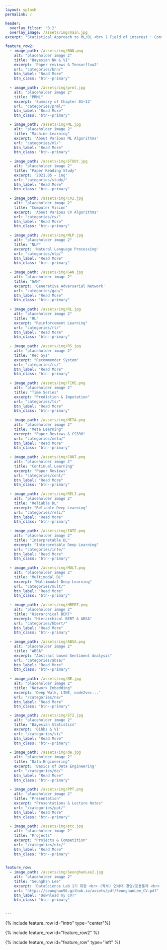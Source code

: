 ```yaml
---
layout: splash
permalink: /

header:
  overlay_filter: "0.2"
  overlay_image: /assets/img/main.jpg
excerpt: "Statistical Approach to ML/DL <br> ( Field of interest : Continual Learning & Meta Learning )"

feature_row2:
  - image_path: /assets/img/BNN.png
    alt: "placeholder image 2"
    title: "Bayesian NN & VI"
    excerpt: 'Paper reviews & Tensorflow2'
    url: "categories/bnn/"
    btn_label: "Read More"
    btn_class: "btn--primary"
    
  - image_path: /assets/img/prml.jpg
    alt: "placeholder image 2"
    title: "PRML"
    excerpt: 'Summary of Chapter 01~12'
    url: "categories/prml/"
    btn_label: "Read More"
    btn_class: "btn--primary"

  - image_path: /assets/img/ML.jpg  
    alt: "placeholder image 2"
    title: "Machine Learning"
    excerpt: 'About Various ML Algorithms'
    url: "categories/ml/"
    btn_label: "Read More"
    btn_class: "btn--primary"
    
  - image_path: /assets/img/STUDY.jpg  
    alt: "placeholder image 2"
    title: "Paper Reading Study"
    excerpt: '2021.05 ~ ing'
    url: "categories/study/"
    btn_label: "Read More"
    btn_class: "btn--primary"
    
  - image_path: /assets/img/CV2.jpg
    alt: "placeholder image 2"
    title: "Computer Vision"
    excerpt: 'About Various CV Algorithms'
    url: "categories/cv/"
    btn_label: "Read More"
    btn_class: "btn--primary"
    
  - image_path: /assets/img/NLP.jpg
    alt: "placeholder image 2"
    title: "NLP"
    excerpt: 'Natural Language Processing'
    url: "categories/nlp/"
    btn_label: "Read More"
    btn_class: "btn--primary"
  
  - image_path: /assets/img/GAN.jpg
    alt: "placeholder image 2"
    title: "GAN"
    excerpt: 'Generative Adversarial Network'
    url: "categories/gan/"
    btn_label: "Read More"
    btn_class: "btn--primary"
    
  - image_path: /assets/img/RL.jpg
    alt: "placeholder image 2"
    title: "RL"
    excerpt: "Reinforcement Learning"
    url: "categories/rl/"
    btn_label: "Read More"
    btn_class: "btn--primary"
  
  - image_path: /assets/img/RS.jpg
    alt: "placeholder image 2"
    title: "Rec Sys"
    excerpt: "Recommender System"
    url: "categories/rs/"
    btn_label: "Read More"
    btn_class: "btn--primary"
    
  - image_path: /assets/img/TIME.png
    alt: "placeholder image 2"
    title: "Time Series"
    excerpt: "Prediction & Imputation"
    url: "categories/ts/"
    btn_label: "Read More"
    btn_class: "btn--primary"
    
  - image_path: /assets/img/META.png
    alt: "placeholder image 2"
    title: "Meta Learning"
    excerpt: "Paper Reviews & CS330"
    url: "categories/meta/"
    btn_label: "Read More"
    btn_class: "btn--primary"
    
  - image_path: /assets/img/CONT.png
    alt: "placeholder image 2"
    title: "Continual Learning"
    excerpt: "Paper Reviews"
    url: "categories/cont/"
    btn_label: "Read More"
    btn_class: "btn--primary"
    
  - image_path: /assets/img/RELI.png
    alt: "placeholder image 2"
    title: "Reliable DL"
    excerpt: "Reliable Deep Learning"
    url: "categories/reli/"
    btn_label: "Read More"
    btn_class: "btn--primary"
    
  - image_path: /assets/img/INTE.png
    alt: "placeholder image 2"
    title: "Interpretable DL"
    excerpt: "Interpretable Deep Learning"
    url: "categories/inte/"
    btn_label: "Read More"
    btn_class: "btn--primary"
    
  - image_path: /assets/img/MULT.png
    alt: "placeholder image 2"
    title: "Multimodal DL"
    excerpt: "Multimodal Deep Learning"
    url: "categories/mult/"
    btn_label: "Read More"
    btn_class: "btn--primary"
    
  - image_path: /assets/img/HBERT.png
    alt: "placeholder image 2"
    title: "Hierarchical BERT"
    excerpt: "Hierarchical BERT & ABSA"
    url: "categories/hbert/"
    btn_label: "Read More"
    btn_class: "btn--primary"
  
  - image_path: /assets/img/ABSA.png
    alt: "placeholder image 2"
    title: "ABSA"
    excerpt: "Abstract based Sentiment Analysis"
    url: "categories/absa/"
    btn_label: "Read More"
    btn_class: "btn--primary"
    
  - image_path: /assets/img/NE.jpg
    alt: "placeholder image 2"
    title: "Network Embedding"
    excerpt: 'Deep Walk, LINE, node2vec...'
    url: "/categories/ne/"
    btn_label: "Read More"
    btn_class: "btn--primary"    

  - image_path: /assets/img/ST2.jpg
    alt: "placeholder image 2"
    title: "Bayesian Statistics"
    excerpt: 'Gibbs & VI'
    url: "/categories/st/"
    btn_label: "Read More"
    btn_class: "btn--primary"
    
  - image_path: /assets/img/de.jpg
    alt: "placeholder image 2"
    title: "Data Engineering"
    excerpt: 'Basics of Data Engineering'
    url: "/categories/de/"
    btn_label: "Read More"
    btn_class: "btn--primary"
  
  - image_path: /assets/img/PPT.png
    alt: "placeholder image 2"
    title: "Presentation"
    excerpt: "Presentations & Lecture Notes"
    url: "/categories/ppt/"
    btn_label: "Read More"
    btn_class: "btn--primary"
    
  - image_path: /assets/img/etc.jpg
    alt: "placeholder image 2"
    title: "Projects"
    excerpt: "Projects & Competition"
    url: "/categories/etc/"
    btn_label: "Read More"
    btn_class: "btn--primary"
    

feature_row:
  - image_path: /assets/img/SeunghanLee2.jpg
    alt: "placeholder image 2"
    title: "Seunghan Lee"
    excerpt: 'DataScience Lab 1기 회장 <br> (학부) 연세대 경영/응용통계 <br> (석박통합) 연세대 통계데이터사이언스 대학원 <br> <br> T. 010-8768-8472 <br> E. seunghan96@naver.com <br> 관심 분야 : Meta & Continual Learning'
    url: "https://seunghan96.github.io/assets/pdf/SeunghanLee_CV.pdf"
    btn_label: "Download my CV!"
    btn_class: "btn--primary"
    

---
```


{% include feature_row id="intro" type="center"%}

{% include feature_row id="feature_row2" %}

{% include feature_row id="feature_row" type="left" %}

